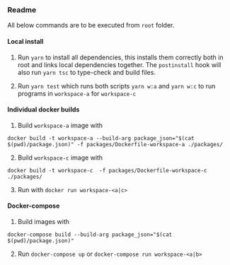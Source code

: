 ### Readme
All below commands are to be executed from `root` folder.

#### Local install
1. Run `yarn` to install all dependencies, this installs them correctly both in root and links local dependencies together. The `postinstall` hook will also run `yarn tsc` to type-check and build files.

2. Run `yarn test` which runs both scripts `yarn w:a` and `yarn w:c` to run programs in `workspace-a` for `workspace-c`

#### Individual docker builds
1. Build `workspace-a` image with
```
docker build -t workspace-a --build-arg package_json="$(cat $(pwd)/package.json)" -f packages/Dockerfile-workspace-a ./packages/
```

2. Build `workspace-c` image with
```
docker build -t workspace-c  -f packages/Dockerfile-workspace-c ./packages/
```

3. Run  with `docker run workspace-<a|c>`

#### Docker-compose
1. Build images with
```
docker-compose build --build-arg package_json="$(cat $(pwd)/package.json)"
```

2. Run `docker-compose up` or `docker-compose run workspace-<a|b>`